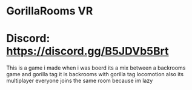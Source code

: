 # GorillaRooms VR


# Discord: https://discord.gg/B5JDVb5Brt

This is a game i made when i was boerd 
its a mix between a backrooms game and gorilla tag
it is backrooms with gorilla tag locomotion 
also its multiplayer everyone joins the same room because im lazy
